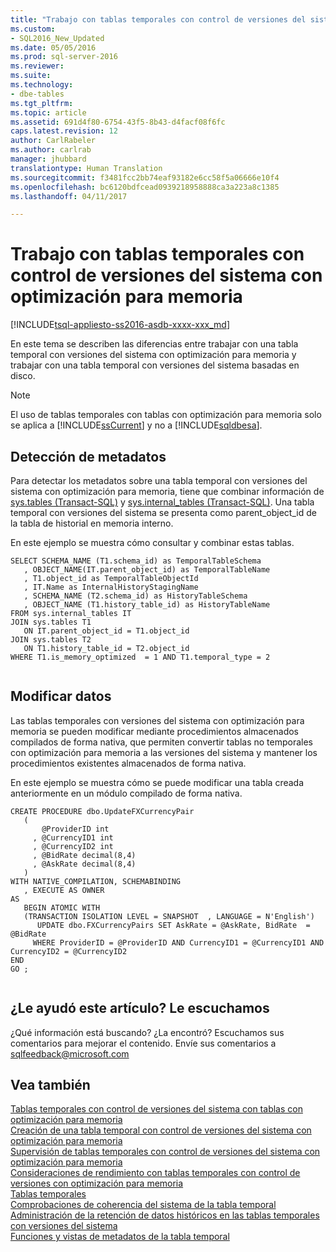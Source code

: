 ```yaml
---
title: "Trabajo con tablas temporales con control de versiones del sistema con optimización para memoria | Microsoft Docs"
ms.custom:
- SQL2016_New_Updated
ms.date: 05/05/2016
ms.prod: sql-server-2016
ms.reviewer: 
ms.suite: 
ms.technology:
- dbe-tables
ms.tgt_pltfrm: 
ms.topic: article
ms.assetid: 691d4f80-6754-43f5-8b43-d4facf08f6fc
caps.latest.revision: 12
author: CarlRabeler
ms.author: carlrab
manager: jhubbard
translationtype: Human Translation
ms.sourcegitcommit: f3481fcc2bb74eaf93182e6cc58f5a06666e10f4
ms.openlocfilehash: bc6120bdfcead0939218958888ca3a223a8c1385
ms.lasthandoff: 04/11/2017

---
```

# <a name="working-with-memory-optimized-system-versioned-temporal-tables"></a>Trabajo con tablas temporales con control de versiones del sistema con optimización para memoria
[!INCLUDE[tsql-appliesto-ss2016-asdb-xxxx-xxx_md](../../includes/tsql-appliesto-ss2016-asdb-xxxx-xxx-md.md)]

  En este tema se describen las diferencias entre trabajar con una tabla temporal con versiones del sistema con optimización para memoria y trabajar con una tabla temporal con versiones del sistema basadas en disco.  
  
> [!NOTE]  
>  El uso de tablas temporales con tablas con optimización para memoria solo se aplica a [!INCLUDE[ssCurrent](../../includes/sscurrent-md.md)] y no a [!INCLUDE[sqldbesa](../../includes/sqldbesa-md.md)].  
  
## <a name="discovering-metadata"></a>Detección de metadatos  
 Para detectar los metadatos sobre una tabla temporal con versiones del sistema con optimización para memoria, tiene que combinar información de [sys.tables &#40;Transact-SQL&#41;](../../relational-databases/system-catalog-views/sys-tables-transact-sql.md) y [sys.internal_tables &#40;Transact-SQL&#41;](../../relational-databases/system-catalog-views/sys-internal-tables-transact-sql.md). Una tabla temporal con versiones del sistema se presenta como parent_object_id de la tabla de historial en memoria interno.  
  
 En este ejemplo se muestra cómo consultar y combinar estas tablas.  
  
```  
SELECT SCHEMA_NAME (T1.schema_id) as TemporalTableSchema  
   , OBJECT_NAME(IT.parent_object_id) as TemporalTableName  
   , T1.object_id as TemporalTableObjectId  
   , IT.Name as InternalHistoryStagingName   
   , SCHEMA_NAME (T2.schema_id) as HistoryTableSchema  
   , OBJECT_NAME (T1.history_table_id) as HistoryTableName   
FROM sys.internal_tables IT    
JOIN sys.tables T1   
   ON IT.parent_object_id = T1.object_id   
JOIN sys.tables T2   
   ON T1.history_table_id = T2.object_id   
WHERE T1.is_memory_optimized  = 1 AND T1.temporal_type = 2  
  
```  
  
## <a name="modifying-data"></a>Modificar datos  
 Las tablas temporales con versiones del sistema con optimización para memoria se pueden modificar mediante procedimientos almacenados compilados de forma nativa, que permiten convertir tablas no temporales con optimización para memoria a las versiones del sistema y mantener los procedimientos existentes almacenados de forma nativa.  
  
 En este ejemplo se muestra cómo se puede modificar una tabla creada anteriormente en un módulo compilado de forma nativa.  
  
```  
CREATE PROCEDURE dbo.UpdateFXCurrencyPair  
   (   
       @ProviderID int  
     , @CurrencyID1 int  
     , @CurrencyID2 int  
     , @BidRate decimal(8,4)  
     , @AskRate decimal(8,4)   
   )   
WITH NATIVE_COMPILATION, SCHEMABINDING  
   , EXECUTE AS OWNER   
AS    
   BEGIN ATOMIC WITH   
   (TRANSACTION ISOLATION LEVEL = SNAPSHOT  , LANGUAGE = N'English')   
      UPDATE dbo.FXCurrencyPairs SET AskRate = @AskRate, BidRate  = @BidRate   
     WHERE ProviderID = @ProviderID AND CurrencyID1 = @CurrencyID1 AND CurrencyID2 = @CurrencyID2   
END   
GO ;  
  
```  
  
## <a name="did-this-article-help-you-were-listening"></a>¿Le ayudó este artículo? Le escuchamos  
 ¿Qué información está buscando? ¿La encontró? Escuchamos sus comentarios para mejorar el contenido. Envíe sus comentarios a [sqlfeedback@microsoft.com](mailto:sqlfeedback@microsoft.com?subject=Your%20feedback%20about%20the%20Working%20with%20Memory-Optimized%20System-Versioned%20Temporal%20Tables%20page)  
  
## <a name="see-also"></a>Vea también  
 [Tablas temporales con control de versiones del sistema con tablas con optimización para memoria](../../relational-databases/tables/system-versioned-temporal-tables-with-memory-optimized-tables.md)   
 [Creación de una tabla temporal con control de versiones del sistema con optimización para memoria](../../relational-databases/tables/creating-a-memory-optimized-system-versioned-temporal-table.md)   
 [Supervisión de tablas temporales con control de versiones del sistema con optimización para memoria](../../relational-databases/tables/monitoring-memory-optimized-system-versioned-temporal-tables.md)   
 [Consideraciones de rendimiento con tablas temporales con control de versiones con optimización para memoria](../../relational-databases/tables/memory-optimized-system-versioned-temporal-tables-performance.md)   
 [Tablas temporales](../../relational-databases/tables/temporal-tables.md)   
 [Comprobaciones de coherencia del sistema de la tabla temporal](../../relational-databases/tables/temporal-table-system-consistency-checks.md)   
 [Administración de la retención de datos históricos en las tablas temporales con versiones del sistema](../../relational-databases/tables/manage-retention-of-historical-data-in-system-versioned-temporal-tables.md)   
 [Funciones y vistas de metadatos de la tabla temporal](../../relational-databases/tables/temporal-table-metadata-views-and-functions.md)  
  
  

